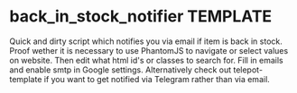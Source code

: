 # back_in_stock_notifier TEMPLATE
Quick and dirty script which notifies you via email if item is back in stock.
Proof wether it is necessary to use PhantomJS to navigate or select values on website.
Then edit what html id's or classes to search for.
Fill in emails and enable smtp in Google settings.
Alternatively check out telepot-template if you want to get notified via Telegram rather than via email.
